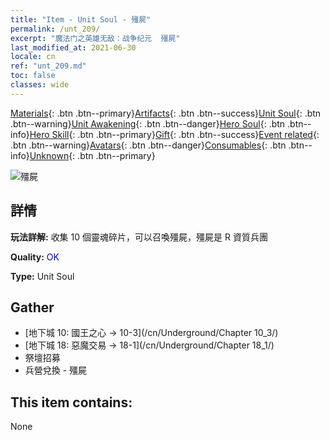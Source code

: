 ```yaml
---
title: "Item - Unit Soul - 殭屍"
permalink: /unt_209/
excerpt: "魔法门之英雄无敌：战争纪元  殭屍"
last_modified_at: 2021-06-30
locale: cn
ref: "unt_209.md"
toc: false
classes: wide
---
```

 [Materials](/ItemsCN/){: .btn .btn--primary}[Artifacts](/ItemsCN/Artifacts/){: .btn .btn--success}[Unit Soul](/ItemsCN/UnitSoul/){: .btn .btn--warning}[Unit Awakening](/ItemsCN/UnitAwakening/){: .btn .btn--danger}[Hero Soul](/ItemsCN/HeroSoul/){: .btn .btn--info}[Hero Skill](/ItemsCN/HeroSkill/){: .btn .btn--primary}[Gift](/ItemsCN/Gift/){: .btn .btn--success}[Event related](/ItemsCN/Events/){: .btn .btn--warning}[Avatars](/ItemsCN/Avatars/){: .btn .btn--danger}[Consumables](/ItemsCN/Consumables/){: .btn .btn--info}[Unknown](/ItemsCN/Unknown/){: .btn .btn--primary}

 ![殭屍](/images/u/ti_jiangshi.jpg)

## 詳情
 **玩法詳解:** 收集 10 個靈魂碎片，可以召喚殭屍，殭屍是 R 資質兵團

 **Quality:** <span style="color: #0000CD">OK</span>

 **Type:** Unit Soul

## Gather

*    [地下城 10: 國王之心 -> 10-3](/cn/Underground/Chapter 10_3/) 
*    [地下城 18: 惡魔交易 -> 18-1](/cn/Underground/Chapter 18_1/) 
*    祭壇招募 
*    兵營兌換 - 殭屍 

## This item contains:

  None

